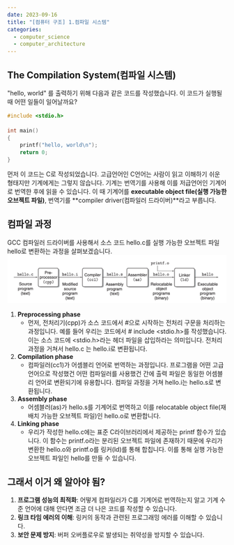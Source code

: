 ```yaml
---
date: 2023-09-16
title: "[컴퓨터 구조] 1.컴파일 시스템"
categories:
  - computer_science
  - computer_architecture
---
```


## The Compilation System(컴파일 시스템)

"hello, world" 를 출력하기 위해 다음과 같은 코드를 작성했습니다. 이 코드가 실행될 때 어떤 일들이 일어날까요?
```c
#include <stdio.h>

int main()
{
	printf("hello, world\n");
	return 0;
}
```

먼저 이 코드는 C로 작성되었습니다. 고급언어인 C언어는 사람이 읽고 이해하기 쉬운 형태지만 기계에게는 그렇지 않습니다. 기계는 번역기를 사용해 이를 저급언어인 기계어로 번역한 후에 읽을 수 있습니다. 이 때 기계어를 **executable object file(실행 가능한 오브젝트 파일)**, 번역기를 **compiler driver(컴파일러 드라이버)**라고 부릅니다.

## 컴파일 과정

GCC 컴파일러 드라이버를 사용해서 소스 코드 hello.c를 실행 가능한 오브젝트 파일 hello로 변환하는 과정을 살펴보겠습니다.
![1.compilation](/assets/images/computer_architecture/1.compilation.png)

1. **Preprocessing phase**
	- 먼저, 전처리기(cpp)가 소스 코드에서 \#으로 시작하는 전처리 구문을 처리하는 과정입니다. 예를 들어 우리는 코드에서 \# include <stdio.h>를 작성했습니다. 이는 소스 코드에 <stdio.h>라는 헤더 파일을 삽입하라는 의미입니다. 전처리 과정을 거쳐서 hello.c 는 hello.i로 변환됩니다.
2. **Compilation phase**
	- 컴파일러(cc1)가 어셈블리 언어로 번역하는 과정입니다.  프로그램을 어떤 고급 언어으로 작성했건 어떤 컴파일러를 사용했건 간에 출력 파일은 동일한 어셈블리 언어로 변환되기에 유용합니다. 컴파일 과정을 거쳐 hello.i는 hello.s로 변환됩니다.
3. **Assembly phase**
	- 어셈블러(as)가 hello.s를 기계어로 번역하고 이를 relocatable object file(재배치 가능한 오브젝트 파일)인 hello.o로 변환합니다. 
4. **Linking phase**
	- 우리가 작성한 hello.c에는 표준 C라이브러리에서 제공하는 printf 함수가 있습니다. 이 함수는 printf.o라는 분리된 오브젝트 파일에 존재하기 때문에 우리가 변환한 hello.o와 printf.o를 링커(ld)를 통해 합칩니다. 이를 통해 실행 가능한 오브젝트 파일인 hello를 만들 수 있습니다.



## 그래서 이거 왜 알아야 됨?


1. **프로그램 성능의 최적화**: 어떻게 컴파일러가 C를 기계어로 번역하는지 알고 기계 수준 언어에 대해 안다면 조금 더 나은 코드를 작성할 수 있습니다.
2. **링크 타임 에러의 이해**: 링커의 동작과 관련된 프로그래밍 에러를 이해할 수 있습니다.
3. **보안 문제 방지**: 버퍼 오버플로우로 발생되는 취약성을 방지할 수 있습니다.